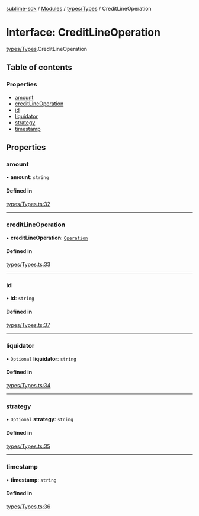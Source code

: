 [sublime-sdk](../README.md) / [Modules](../modules.md) / [types/Types](../modules/types_Types.md) / CreditLineOperation

# Interface: CreditLineOperation

[types/Types](../modules/types_Types.md).CreditLineOperation

## Table of contents

### Properties

- [amount](types_Types.CreditLineOperation.md#amount)
- [creditLineOperation](types_Types.CreditLineOperation.md#creditlineoperation)
- [id](types_Types.CreditLineOperation.md#id)
- [liquidator](types_Types.CreditLineOperation.md#liquidator)
- [strategy](types_Types.CreditLineOperation.md#strategy)
- [timestamp](types_Types.CreditLineOperation.md#timestamp)

## Properties

### amount

• **amount**: `string`

#### Defined in

[types/Types.ts:32](https://github.com/sublime-finance/sublime-sdk/blob/e03df8a/src/types/Types.ts#L32)

___

### creditLineOperation

• **creditLineOperation**: [`Operation`](../enums/types_Types.Operation.md)

#### Defined in

[types/Types.ts:33](https://github.com/sublime-finance/sublime-sdk/blob/e03df8a/src/types/Types.ts#L33)

___

### id

• **id**: `string`

#### Defined in

[types/Types.ts:37](https://github.com/sublime-finance/sublime-sdk/blob/e03df8a/src/types/Types.ts#L37)

___

### liquidator

• `Optional` **liquidator**: `string`

#### Defined in

[types/Types.ts:34](https://github.com/sublime-finance/sublime-sdk/blob/e03df8a/src/types/Types.ts#L34)

___

### strategy

• `Optional` **strategy**: `string`

#### Defined in

[types/Types.ts:35](https://github.com/sublime-finance/sublime-sdk/blob/e03df8a/src/types/Types.ts#L35)

___

### timestamp

• **timestamp**: `string`

#### Defined in

[types/Types.ts:36](https://github.com/sublime-finance/sublime-sdk/blob/e03df8a/src/types/Types.ts#L36)
